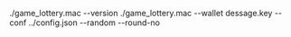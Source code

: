 ./game_lottery.mac --version
./game_lottery.mac --wallet dessage.key --conf ../config.json --random  --round-no 